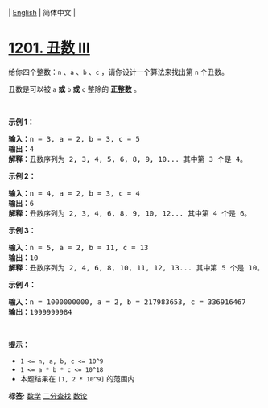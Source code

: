 | [English](README_EN.md) | 简体中文 |

# [1201. 丑数 III](https://leetcode-cn.com/problems/ugly-number-iii)
<p>给你四个整数：<code>n</code> 、<code>a</code> 、<code>b</code> 、<code>c</code> ，请你设计一个算法来找出第 <code>n</code> 个丑数。</p>

<p>丑数是可以被 <code>a</code> <strong>或</strong> <code>b</code> <strong>或</strong> <code>c</code> 整除的 <strong>正整数</strong> 。</p>

<p> </p>

<p><strong>示例 1：</strong></p>

<pre>
<strong>输入：</strong>n = 3, a = 2, b = 3, c = 5
<strong>输出：</strong>4
<strong>解释：</strong>丑数序列为 2, 3, 4, 5, 6, 8, 9, 10... 其中第 3 个是 4。</pre>

<p><strong>示例 2：</strong></p>

<pre>
<strong>输入：</strong>n = 4, a = 2, b = 3, c = 4
<strong>输出：</strong>6
<strong>解释：</strong>丑数序列为 2, 3, 4, 6, 8, 9, 10, 12... 其中第 4 个是 6。
</pre>

<p><strong>示例 3：</strong></p>

<pre>
<strong>输入：</strong>n = 5, a = 2, b = 11, c = 13
<strong>输出：</strong>10
<strong>解释：</strong>丑数序列为 2, 4, 6, 8, 10, 11, 12, 13... 其中第 5 个是 10。
</pre>

<p><strong>示例 4：</strong></p>

<pre>
<strong>输入：</strong>n = 1000000000, a = 2, b = 217983653, c = 336916467
<strong>输出：</strong>1999999984
</pre>

<p> </p>

<p><strong>提示：</strong></p>

<ul>
	<li><code>1 <= n, a, b, c <= 10^9</code></li>
	<li><code>1 <= a * b * c <= 10^18</code></li>
	<li>本题结果在 <code>[1, 2 * 10^9]</code> 的范围内</li>
</ul>

**标签:**  [数学](https://leetcode-cn.com/tag/math) [二分查找](https://leetcode-cn.com/tag/binary-search) [数论](https://leetcode-cn.com/tag/number-theory) 
